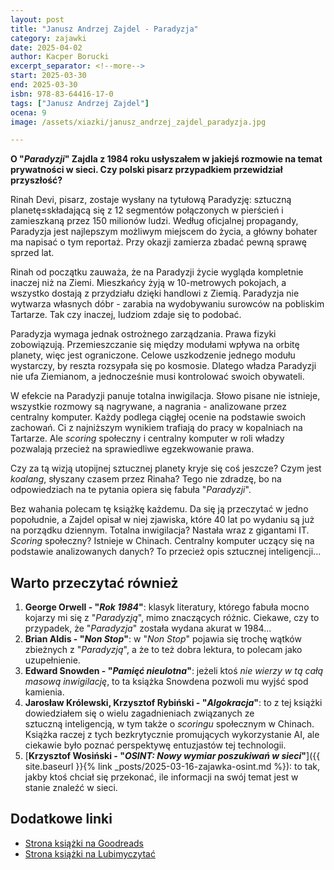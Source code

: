 ```yaml
---
layout: post
title: "Janusz Andrzej Zajdel - Paradyzja"
category: zajawki
date: 2025-04-02
author: Kacper Borucki
excerpt_separator: <!--more-->
start: 2025-03-30
end: 2025-03-30
isbn: 978-83-64416-17-0
tags: ["Janusz Andrzej Zajdel"]
ocena: 9
image: /assets/xiazki/janusz_andrzej_zajdel_paradyzja.jpg

---
```


**O "*Paradyzji*" Zajdla z 1984 roku usłyszałem w jakiejś rozmowie na temat prywatności w sieci. Czy polski pisarz przypadkiem przewidział przyszłość?**

<!--more-->

Rinah Devi, pisarz, zostaje wysłany na tytułową Paradyzję: sztuczną planetę≤składającą się z 12 segmentów połączonych w pierścień i zamieszkaną przez 150 milionów ludzi. Według oficjalnej propagandy, Paradyzja jest najlepszym możliwym miejscem do życia, a główny bohater ma napisać o tym reportaż. Przy okazji zamierza zbadać pewną sprawę sprzed lat.

Rinah od początku zauważa, że na Paradyzji życie wygląda kompletnie inaczej niż na Ziemi.  Mieszkańcy żyją w 10-metrowych pokojach, a wszystko dostają z przydziału dzięki handlowi z Ziemią. Paradyzja nie wytwarza własnych dóbr - zarabia na wydobywaniu surowców na pobliskim Tartarze. Tak czy inaczej, ludziom zdaje się to podobać.

Paradyzja wymaga jednak ostrożnego zarządzania. Prawa fizyki zobowiązują. Przemieszczanie się między modułami wpływa na orbitę planety, więc jest ograniczone. Celowe uszkodzenie jednego modułu wystarczy, by reszta rozsypała się po kosmosie. Dlatego władza Paradyzji nie ufa Ziemianom, a jednocześnie musi kontrolować swoich obywateli.

W efekcie na Paradyzji panuje totalna inwigilacja. Słowo pisane nie istnieje, wszystkie rozmowy są nagrywane, a nagrania - analizowane przez centralny komputer. Każdy podlega ciągłej ocenie na podstawie swoich zachowań. Ci z najniższym wynikiem trafiają do pracy w kopalniach na Tartarze. Ale *scoring* społeczny i centralny komputer w roli władzy pozwalają przecież na sprawiedliwe egzekwowanie prawa.

Czy za tą wizją utopijnej sztucznej planety kryje się coś jeszcze? Czym jest *koalang*, słyszany czasem przez Rinaha? Tego nie zdradzę, bo na odpowiedziach na te pytania opiera się fabuła "*Paradyzji*".

Bez wahania polecam tę książkę każdemu. Da się ją przeczytać w jedno popołudnie, a Zajdel opisał w niej zjawiska, które 40 lat po wydaniu są już na porządku dziennym. Totalna inwigilacja? Nastała wraz z gigantami IT. *Scoring* społeczny? Istnieje w Chinach. Centralny komputer uczący się na podstawie analizowanych danych? To przecież opis sztucznej inteligencji...

## Warto przeczytać również

1. **George Orwell - "*Rok 1984*"**: klasyk literatury, którego fabuła mocno kojarzy mi się z "*Paradyzją*", mimo znaczących różnic. Ciekawe, czy to przypadek, że "*Paradyzja*" została wydana akurat w 1984...
2. **Brian Aldis - "*Non Stop*"**: w "*Non Stop*" pojawia się trochę wątków zbieżnych z "*Paradyzją*", a że to też dobra lektura, to polecam jako uzupełnienie.
3. **Edward Snowden - "*Pamięć nieulotna*"**: jeżeli ktoś *nie wierzy w tą całą masową inwigilację*, to ta książka Snowdena pozwoli mu wyjść spod kamienia.
4. **Jarosław Królewski, Krzysztof Rybiński - "*Algokracja*"**: to z tej książki dowiedziałem się o wielu zagadnieniach związanych ze sztuczną inteligencją, w tym także o *scoringu* społecznym w Chinach. Książka raczej z tych bezkrytycznie promujących wykorzystanie AI, ale ciekawie było poznać perspektywę entuzjastów tej technologii.
5. [**Krzysztof Wosiński - "*OSINT: Nowy wymiar poszukiwań w sieci*"**]({{ site.baseurl }}{% link _posts/2025-03-16-zajawka-osint.md %}): to tak, jakby ktoś chciał się przekonać, ile informacji na swój temat jest w stanie znaleźć w sieci.

## Dodatkowe linki

- [Strona książki na Goodreads](https://www.goodreads.com/book/show/19242045-paradyzja)
- [Strona książki na Lubimyczytać](https://lubimyczytac.pl/ksiazka/41646/paradyzja)

